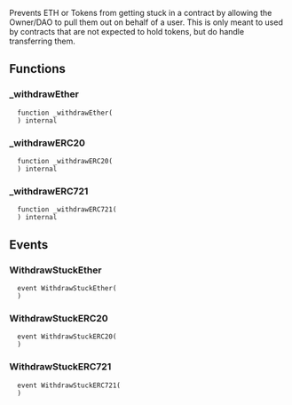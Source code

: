 
Prevents ETH or Tokens from getting stuck in a contract by allowing
the Owner/DAO to pull them out on behalf of a user. This is only meant to used by
contracts that are not expected to hold tokens, but do handle transferring them.

## Functions
### _withdrawEther
```solidity
  function _withdrawEther(
  ) internal
```




### _withdrawERC20
```solidity
  function _withdrawERC20(
  ) internal
```




### _withdrawERC721
```solidity
  function _withdrawERC721(
  ) internal
```




## Events
### WithdrawStuckEther
```solidity
  event WithdrawStuckEther(
  )
```



### WithdrawStuckERC20
```solidity
  event WithdrawStuckERC20(
  )
```



### WithdrawStuckERC721
```solidity
  event WithdrawStuckERC721(
  )
```



